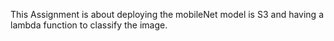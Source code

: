 This Assignment is about deploying the mobileNet model is S3 and having a lambda function to classify the image.
